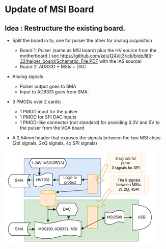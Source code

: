# Update of MSI Board

## Idea : Restructure the existing board.

* Split the board in to, one for pulser the other for analog acquisition
  * Board 1: Pulser (same as MSI board) plus the HV source from the motherboard ( see https://github.com/kelu124/lit3rick/blob/lit3-32/helper_board/Schematic_File.PDF with the IAS source)
  * Board 2: AD8331 + MSIs + DAC
* Analog signals
  * Pulser output goes to SMA
  * Input to AD8331 goes from SMA.

* 3 PMODs over 2 cards:
  * 1 PMOD input for the pulser
  * 1 PMOD for SPI DAC inputs 
  * 1 PMOD-like connector (not standard) for providing 3.3V and 5V to the pulser from the VGA board

* A 2.54mm header that exposes the signals between the two MSI chips (2xI signals, 2xQ signals, 4x SPI signals)

![](5.TOGETHER.drawio.png)